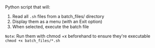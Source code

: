 Python script that will:
1. Read all `.sh` files from a batch_files/ directory
2. Display them as a menu (with an Exit option)
3. When selected, execute the batch file

`Note`: Run them with chmod +x beforehand to ensure they're executable
`chmod +x batch_files/*.sh`
